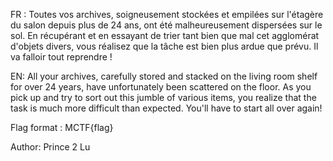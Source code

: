 FR : Toutes vos archives, soigneusement stockées et empilées sur l'étagère du salon depuis plus de 24 ans, ont été malheureusement dispersées sur le sol. En récupérant et en essayant de trier tant bien que mal cet agglomérat d'objets divers, vous réalisez que la tâche est bien plus ardue que prévu. Il va falloir tout reprendre !

EN: All your archives, carefully stored and stacked on the living room shelf for over 24 years, have unfortunately been scattered on the floor. As you pick up and try to sort out this jumble of various items, you realize that the task is much more difficult than expected. You'll have to start all over again!

Flag format : MCTF{flag}

Author: Prince 2 Lu
